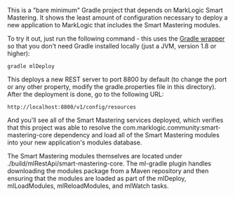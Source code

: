 This is a "bare minimum" Gradle project that depends on MarkLogic Smart Mastering. It shows the least amount of configuration 
necessary to deploy a new application to MarkLogic that includes the Smart Mastering modules.

To try it out, just run the following command - this uses the [Gradle wrapper](https://docs.gradle.org/current/userguide/gradle_wrapper.html) 
so that you don't need Gradle installed locally (just a JVM, version 1.8 or higher):

    gradle mlDeploy

This deploys a new REST server to port 8800 by default (to change the port or any other property, modify the 
gradle.properties file in this directory). After the deployment is done, go to the following URL:

    http://localhost:8800/v1/config/resources

And you'll see all of the Smart Mastering services deployed, which verifies that this project was able to resolve the
com.marklogic.community:smart-mastering-core dependency and load all of the Smart Mastering modules into your new 
application's modules database. 

The Smart Mastering modules themselves are located under ./build/mlRestApi/smart-mastering-core. The ml-gradle plugin 
handles downloading the modules package from a Maven repository and then ensuring that the modules are loaded as part of
the mlDeploy, mlLoadModules, mlReloadModules, and mlWatch tasks. 
